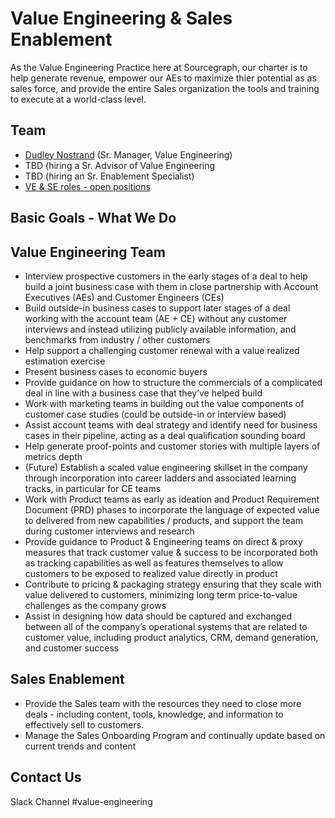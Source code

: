 # Value Engineering & Sales Enablement

As the Value Engineering Practice here at Sourcegraph, our charter is to help generate revenue, empower our AEs to maximize thier potential as as sales force,
and provide the entire Sales organization the tools and training to execute at a world-class level.

## Team

- [Dudley Nostrand](../company/team/index.md#dudley-nostrand) (Sr. Manager, Value Engineering)
- TBD (hiring a Sr. Advisor of Value Engineering
- TBD (hiring an Sr. Enablement Specialist)
- [VE & SE roles - open positions](https://sourcegraph.com/careers)


## Basic Goals -  What We Do

   ## Value Engineering Team
 - Interview prospective customers in the early stages of a deal to help build a joint business case with them in close partnership with Account Executives (AEs) and Customer Engineers (CEs)
 - Build outside-in business cases to support later stages of a deal working with the account team (AE + CE) without any customer interviews and instead utilizing publicly available information, and benchmarks from industry / other customers
 - Help support a challenging customer renewal with a value realized estimation exercise
 - Present business cases to economic buyers
 - Provide guidance on how to structure the commercials of a complicated deal in line with a business case that they’ve helped build
 - Work with marketing teams in building out the value components of customer case studies (could be outside-in or interview based)
 - Assist account teams with deal strategy and identify need for business cases in their pipeline, acting as a deal qualification sounding board
 - Help generate proof-points and customer stories with multiple layers of metrics depth
 - (Future) Establish a scaled value engineering skillset in the company through incorporation into career ladders and associated learning tracks, in particular for CE teams
 - Work with Product teams as early as ideation and Product Requirement Document (PRD) phases to incorporate the language of expected value to delivered from new capabilities / products, and support the team during customer interviews and research 
 - Provide guidance to Product & Engineering teams on direct & proxy measures that track customer value & success to be incorporated both as tracking capabilities as well as features themselves to allow customers to be exposed to realized value directly in product
 - Contribute to pricing & packaging strategy ensuring that they scale with value delivered to customers, minimizing long term price-to-value challenges as the company grows
 - Assist in designing how data should be captured and exchanged between all of the company’s operational systems that are related to customer value, including product analytics, CRM, demand generation, and customer success

  ## Sales Enablement
 - Provide the Sales team with the resources they need to close more deals - including content, tools, knowledge, and information to effectively sell to customers.
 - Manage the Sales Onboarding Program and continually update based on current trends and content

## Contact Us
Slack Channel #value-engineering
